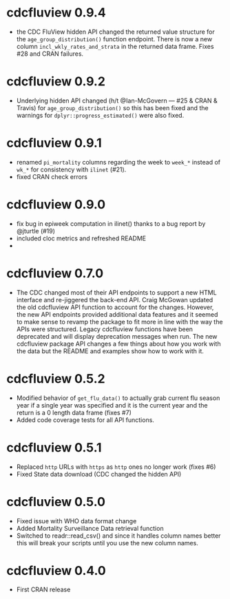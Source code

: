 # cdcfluview 0.9.4
- the CDC FluView hidden API changed the returned value structure for the
  `age_group_distribution()` function endpoint. There is now a new column
  `incl_wkly_rates_and_strata` in the returned data frame. Fixes #28 and
  CRAN failures.

# cdcfluview 0.9.2

- Underlying hidden API changed (h/t @Ian-McGovern — #25 & CRAN & Travis) for `age_group_distribution()` so
  this has been fixed and the warnings for `dplyr::progress_estimated()` were also fixed.

# cdcfluview 0.9.1

- renamed `pi_mortality` columns regarding the week to `week_*` instead of `wk_*`
  for consistency with `ilinet` (#21).
- fixed CRAN check errors

# cdcfluview 0.9.0

- fix bug in epiweek computation in ilinet() thanks to a bug report by @jturtle (#19)
- included cloc metrics and refreshed README
- 

# cdcfluview 0.7.0

* The CDC changed most of their API endpoints to support a new HTML interface and 
  re-jiggered the back-end API. Craig McGowan updated the old cdcfluview API function
  to account for the changes. However, the new API endpoints provided additional
  data features and it seemed to make sense to revamp the package to fit more in line
  with the way the APIs were structured. Legacy cdcfluview functions have been deprecated
  and will display deprecation messages when run. The new cdcfluview package API
  changes a few things about how you work with the data but the README and examples
  show how to work with it. 

# cdcfluview 0.5.2

* Modified behavior of `get_flu_data()` to actually grab current flu season
  year if a single year was specified and it is the current year and the
  return is a 0 length data frame (fixes #7)
* Added code coverage tests for all API functions.
  
# cdcfluview 0.5.1

* Replaced `http` URLs with `https` as `http` ones no longer work (fixes #6)
* Fixed State data download (CDC changed the hidden API)

# cdcfluview 0.5.0

* Fixed issue with WHO data format change
* Added Mortality Surveillance Data retrieval function
* Switched to readr::read_csv() and since it handles column names
  better this will break your scripts until you use the new
  column names.

# cdcfluview 0.4.0

* First CRAN release
